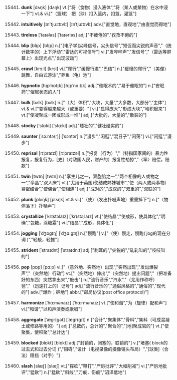15441. **dunk**
[dʌŋk]  [dʌŋk]
vt.["将（食物）浸入液体","将（某人或某物）在水中浸一下"]  vt.& vi.["（篮球） 把（球）扣入篮内，扣篮，灌篮"]  

15442. **intuitively**
[ɪn'tju:ɪtɪvlɪ]  [ɪnˈtjuɪtɪvlɪ]
adv.["直觉地，直观地","由直觉而得地"]  

15443. **tireless**
[ˈtaɪələs]  [ˈtaɪərləs]
adj.["不疲倦的","孜孜不倦的"]  

15444. **blip**
[blɪp]  [blɪp]
n.["[电子学]尖峰信号，尖头信号","短促而尖锐的声音","（统计数字的）上下浮动","雷达的可视信号"]  vi.["发哔哔声","发信号","（雷达等屏幕上）出现光点","出现波动"]  

15445. **crawl**
[krɔ:l]  [krɔl]
vi.["爬行","缓慢行进","巴结"]  n.["缓慢的爬行","〈美俚〉跳舞，自由式游泳","养鱼（龟）池"]  

15446. **hypnotic**
[hɪpˈnɒtɪk]  [hɪpˈnɑ:tɪk]
adj.["催眠术的","易于催眠的"]  n.["安眠药","催眠状态的人"]  

15447. **bulk**
[bʌlk]  [bʌlk]
n.["（大）体积","大块，大量","大多数，大部分","主体"]  vt.& vi.["变得越来越大（或重要）"]  vi.["显得庞大","形成大块","堆积起来"]  vt.["使凝聚成一团或形成一堆"]  adj.["大批的，大量的","散装的"]  

15448. **stocky**
[ˈstɒki]  [ˈstɑ:ki]
adj.["矮壮的","健壮结实的"]  

15449. **saunter**
[ˈsɔ:ntə(r)]  [ˈsɔntər]
n.["漫步","闲逛","混日子","闲荡"]  vi.["闲逛","漫步"]  

15450. **reprisal**
[rɪˈpraɪzl]  [rɪˈpraɪzəl]
n.["报复（行为）","（特指国家间的）暴力性报复，报复行为，[史]（对敌国人民，财产的）报复性劫掠","〈罕〉赔偿，赔款"]  

15451. **twin**
[twɪn]  [twɪn]
n.["孪生儿之一，双胞胎之一","两个相像的人或物之一","孪晶","双人床"]  vt.["尤用于英国)使结成姊妹城市","使（两人或两事物）紧密结合","使偶合","使相连"]  adj.["成对的","成双的","双重的","双联的"]  

15452. **plunk**
[plʌŋk]  [plʌŋk]
vt.& vi.["（使）（发出扑嗵声地）重重掉下"]  n.["（物体落下）扑嗵声"]  

15453. **crystallize**
[ˈkrɪstəlaɪz]  [ˈkrɪstəˌlaɪz]
vt.["使结晶","使成形，使具体化","明确","包糖，涂糖霜"]  vi.["结晶","成形，具体化"]  

15454. **jogging**
[ˈdʒɒgɪŋ]  [ˈdʒɑ:gɪŋ]
n.["慢跑"]  v.["（使）慢走，慢跑( jog的现在分词 )","轻敲，轻推"]  

15455. **strident**
[ˈstraɪdnt]  [ˈstraɪdn:t]
adj.["刺耳的","尖锐的","轧轧叫的","吱吱叫的"]  

15456. **pop**
[pɒp]  [pɑ:p]
vi.["（意外地、突然地）出现","突然出现","发出爆裂声","（突然地）行动"]  vt.["（突然地）伸出","（突然地）提出问题","（把准备好的东西）突然拿出来","敲击"]  n.["流行音乐","汽水","（尤用作称呼）爸","（迅速打上的）记号"]  adj.["流行音乐的","通俗风格的","通俗的","现代的"]  adv.["爆炸；砰地"]  abbr.["邮局协议(post office protocol)"]  

15457. **harmonize**
[ˈhɑ:mənaɪz]  [ˈhɑ:rmənaɪz]
vt.["使和谐","为（旋律）配和声"]  vi.["和谐","以和声演奏或歌唱"]  

15458. **aggregate**
[ˈægrɪgət]  [ˈæɡrɪɡɪt]
n.["合计","聚集体","骨料","集料（可成混凝土或修路等用的）"]  adj.["总数的，总计的","聚合的","[地]聚成岩的"]  vt.["使聚集，使积聚","总计达"]  

15459. **blocked**
[blɒkt]  [blɒkt]
adj.["封锁的，闭塞的，联锁的"]  v.["堵塞( block的过去式和过去分词 )","阻碍","设计（电视录像的摄像镜头布局）","[球类]（合法）阻挡（对手）"]  

15460. **slash**
[slæʃ]  [slæʃ]
vt.["挥砍","鞭打","严厉批评","大幅削减"]  vi.["严厉地批评","猛砍"]  n.["猛砍","斜线","刀痕，伤痕","沼泽低地"]  

